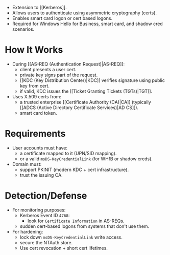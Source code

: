 - Extension to [[Kerberos]].
- Allows users to authenticate using asymmetric cryptography (certs).
- Enables smart card logon or cert based logons.
- Required for Windows Hello for Business, smart card, and shadow cred scenarios.
# How It Works

- During [[AS-REQ (Authentication Request)|AS-REQ]]:
	- client presents a user cert.
	- private key signs part of the request.
	- [[KDC (Key Distribution Center)|KDC]] verifies signature using public key from cert.
	- if valid, KDC issues the [[Ticket Granting Tickets (TGTs)|TGT]].
- Uses X.509 certs from:
	- a trusted enterprise [[Certificate Authority (CA)|CA]] (typically [[ADCS (Active Directory Certificate Services)|AD CS]]).
	- smart card token.
# Requirements

- User accounts must have:
	- a certificate mapped to it (UPN/SID mapping).
	- or a valid `msDS-KeyCredentialLink` (for WHfB or shadow creds).
- Domain must:
	- support PKINIT (modern KDC + cert infrastructure).
	- trust the issuing CA.
# Detection/Defense

- For monitoring purposes:
	- Kerberos Event ID `4768`:
		- look for `Certificate Information` in AS-REQs.
	- sudden cert-based logons from systems that don't use them.
- For hardening:
	- lock down `msDS-KeyCredentialLink` write access.
	- secure the NTAuth store.
	- Use cert revocation + short cert lifetimes.

